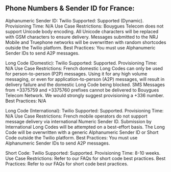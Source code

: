 ## Phone Numbers & Sender ID for France:

Alphanumeric Sender ID:
Twilio Supported: Supported (Dynamic).
Provisioning Time: N/A
Use Case Restrictions: Bouygues Telecom does not support Unicode body encoding. All Unicode characters will be replaced with GSM characters to ensure delivery. Messages submitted to the NRJ Mobile and Truephone networks will be overwritten with random shortcodes outside the Twilio platform.
Best Practices: You must use Alphanumeric Sender IDs to send A2P messages.


Long Code (Domestic):
Twilio Supported: Supported.
Provisioning Time: N/A
Use Case Restrictions: French domestic Long Codes can only be used for person-to-person (P2P) messages. Using it for any high volume messaging, or even for application-to-person (A2P) messages, will result in delivery failure and the domestic Long Code being blocked. SMS Messages from +3375759 and +3375760 prefixes cannot be delivered to Bouygues Telecom Network. We would strongly suggest provisioning a +336 number.
Best Practices: N/A

Long Code (International):
Twilio Supported: Supported.
Provisioning Time: N/A
Use Case Restrictions: French mobile operators do not support message delivery via international Numeric Sender ID. Submission by International Long Codes will be attempted on a best-effort basis. The Long Code will be overwritten with a generic Alphanumeric Sender ID or Short Code outside the Twilio platform.
Best Practices: You must use Alphanumeric Sender IDs to send A2P messages.

Short Code:
Twilio Supported: Supported.
Provisioning Time: 8-10 weeks.
Use Case Restrictions: Refer to our FAQs for short code best practices.
Best Practices: Refer to our FAQs for short code best practices.
